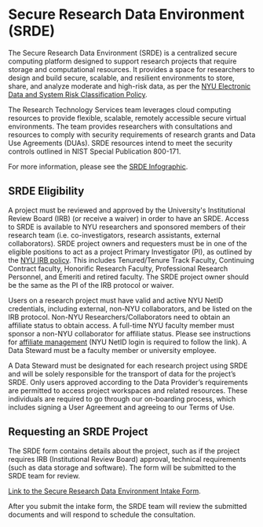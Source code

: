 
# Secure Research Data Environment (SRDE)

The Secure Research Data Environment (SRDE) is a centralized secure computing platform designed to support research projects that require storage and computational resources.  It provides a space for researchers to design and build secure, scalable, and resilient environments to store, share, and analyze moderate and high-risk data, as per the [NYU Electronic Data and System Risk Classification Policy](https://www.nyu.edu/about/policies-guidelines-compliance/policies-and-guidelines/electronic-data-and-system-risk-classification.html).

The Research Technology Services team leverages cloud computing resources to provide flexible, scalable, remotely accessible secure virtual environments. The team provides researchers with consultations and resources to comply with security requirements of research grants and Data Use Agreements (DUAs). SRDE resources intend to meet the security controls outlined in NIST Special Publication 800-171.

For more information, please see the [SRDE Infographic](https://drive.google.com/file/d/1hrkjX4hCi1YBz9_8F0HjuoVu6360Vw6r/view).

## SRDE Eligibility

A project must be reviewed and approved by the University's Institutional Review Board (IRB) (or receive a waiver) in order to have an SRDE. Access to SRDE is available to NYU researchers and sponsored members of their research team (i.e. co-investigators, research assistants, external collaborators). SRDE project owners and requesters must be in one of the eligible positions to act as a project Primary Investigator (PI), as outlined by the [NYU IRB policy](https://www.nyu.edu/about/policies-guidelines-compliance/policies-and-guidelines/policy-principal-investigator-project-director-status.html). This includes Tenured/Tenure Track Faculty, Continuing Contract faculty, Honorific Research Faculty, Professional Research Personnel, and Emeriti and retired faculty.  The SRDE project owner should be the same as the PI of the IRB protocol or waiver.  

Users on a research project must have valid and active NYU NetID credentials, including external, non-NYU collaborators, and be listed on the IRB protocol.  Non-NYU Researchers/Collaborators need to obtain an affiliate status to obtain access. A full-time NYU faculty member must sponsor a non-NYU collaborator for affiliate status. Please see instructions for [affiliate management](https://www.nyu.edu/servicelink/form/32a29460c441010075e6b00978cd4e53) (NYU NetID login is required to follow the link). A Data Steward must be a faculty member or university employee. 

A Data Steward must be designated for each research project using SRDE and will be solely responsible for the transport of data for the project’s SRDE. Only users approved according to the Data Provider’s requirements are permitted to access project workspaces and related resources. These individuals are required to go through our on-boarding process, which includes signing a User Agreement and agreeing to our Terms of Use.

## Requesting an SRDE Project

The SRDE form contains details about the project, such as if the project requires IRB (Institutional Review Board) approval, technical requirements (such as data storage and software). The form will be submitted to the SRDE team for review.

[Link to the Secure Research Data Environment Intake Form](https://nyu.qualtrics.com/jfe/form/SV_3Vok9ax87Bxxdsy).

After you submit the intake form, the SRDE team will review the submitted documents and will respond to schedule the consultation.
